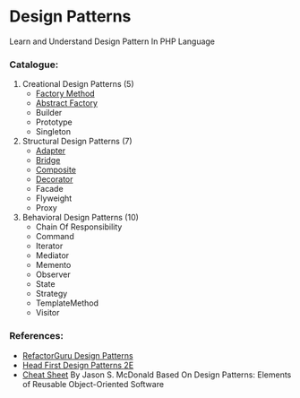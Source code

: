 # **Design Patterns**

Learn and Understand Design Pattern In PHP Language

### Catalogue:
1. Creational Design Patterns (5)
   - [Factory Method](Creational/FactoryMethod/readme.md)
   - [Abstract Factory](Creational/AbstractFactory/readme.md)
   - Builder
   - Prototype
   - Singleton
2. Structural Design Patterns (7)
   - [Adapter](Structural/Adapter/readme.md)
   - [Bridge](Structural/Bridge/readme.md)
   - [Composite](Structural/Composite/readme.md)
   - [Decorator](Structural/Decorator/readme.md)
   - Facade
   - Flyweight
   - Proxy
3. Behavioral Design Patterns (10)
   - Chain Of Responsibility
   - Command
   - Iterator
   - Mediator
   - Memento
   - Observer
   - State
   - Strategy
   - TemplateMethod
   - Visitor


### References:
- [RefactorGuru Design Patterns](https://refactoring.guru/design-patterns)
- [Head First Design Patterns 2E](https://www.amazon.in/Head-First-Design-Patterns-Object-Oriented/dp/9385889753)
- [Cheat Sheet](/Design%20Patterns.pdf) By Jason S. McDonald Based On Design Patterns: Elements of Reusable Object-Oriented Software